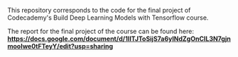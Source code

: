 This repository corresponds to the code for the final project of Codecademy's Build Deep Learning Models with Tensorflow course. 

The report for the final project of the course can be found here: **https://docs.google.com/document/d/1IITJToSijS7a6ylNdZgOnCIL3N7gjnmooIwe0tFTeyY/edit?usp=sharing**
